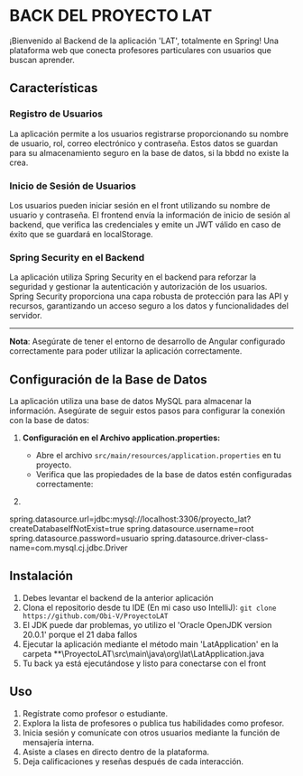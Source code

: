 # BACK DEL PROYECTO LAT

¡Bienvenido al Backend de la aplicación 'LAT', totalmente en Spring! 
Una plataforma web que conecta profesores particulares con usuarios que buscan aprender.

## Características

### Registro de Usuarios

La aplicación permite a los usuarios registrarse proporcionando su nombre de usuario, rol, correo electrónico y contraseña. Estos datos se guardan para su almacenamiento seguro en la base de datos, si la bbdd no existe la crea.

### Inicio de Sesión de Usuarios

Los usuarios pueden iniciar sesión en el front utilizando su nombre de usuario y contraseña. El frontend envía la información de inicio de sesión al backend, que verifica las credenciales y emite un JWT válido en caso de éxito que se guardará en localStorage.

### Spring Security en el Backend

La aplicación utiliza Spring Security en el backend para reforzar la seguridad y gestionar la autenticación y autorización de los usuarios. Spring Security proporciona una capa robusta de protección para las API y recursos, garantizando un acceso seguro a los datos y funcionalidades del servidor.

---

**Nota**: Asegúrate de tener el entorno de desarrollo de Angular configurado correctamente para poder utilizar la aplicación correctamente.

## Configuración de la Base de Datos

La aplicación utiliza una base de datos MySQL para almacenar la información. Asegúrate de seguir estos pasos para configurar la conexión con la base de datos:

1. **Configuración en el Archivo application.properties:**
   - Abre el archivo `src/main/resources/application.properties` en tu proyecto.
   - Verifica que las propiedades de la base de datos estén configuradas correctamente:

2.   ```properties
   spring.datasource.url=jdbc:mysql://localhost:3306/proyecto_lat?createDatabaseIfNotExist=true
   spring.datasource.username=root
   spring.datasource.password=usuario
   spring.datasource.driver-class-name=com.mysql.cj.jdbc.Driver
   
## Instalación
1. Debes levantar el backend de la anterior aplicación
2. Clona el repositorio desde tu IDE (En mi caso uso IntelliJ): `git clone https://github.com/Obi-V/ProyectoLAT`
3. El JDK puede dar problemas, yo utilizo el 'Oracle OpenJDK version 20.0.1' porque el 21 daba fallos
4. Ejecutar la aplicación mediante el método main 'LatApplication' en la carpeta **\ProyectoLAT\src\main\java\org\lat\LatApplication.java
5. Tu back ya está ejecutándose y listo para conectarse con el front

## Uso

1. Regístrate como profesor o estudiante.
2. Explora la lista de profesores o publica tus habilidades como profesor.
3. Inicia sesión y comunícate con otros usuarios mediante la función de mensajería interna.
4. Asiste a clases en directo dentro de la plataforma.
5. Deja calificaciones y reseñas después de cada interacción.

